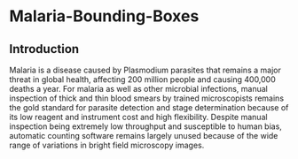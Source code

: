 # Malaria-Bounding-Boxes
## Introduction
Malaria is a disease caused by Plasmodium parasites that remains a major threat in global health, affecting 200 million people and causing 400,000 deaths a year.
For malaria as well as other microbial infections, manual inspection of thick and thin blood smears by trained microscopists remains the gold standard for parasite detection and stage determination because of its low reagent and instrument cost and high flexibility. Despite manual inspection being extremely low throughput and susceptible to human bias, automatic counting software remains largely unused because of the wide range of variations in bright field microscopy images.

